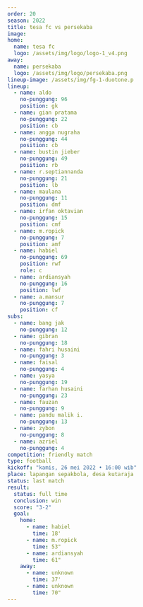 ```yaml
---
order: 20
season: 2022
title: tesa fc vs persekaba
image: 
home:
  name: tesa fc
  logo: /assets/img/logo/logo-1_v4.png
away:
  name: persekaba
  logo: /assets/img/logo/persekaba.png
lineup-image: /assets/img/fg-1-duotone.p
lineup:
  - name: aldo
    no-punggung: 96
    position: gk
  - name: gian pratama
    no-punggung: 22
    position: cb
  - name: angga nugraha
    no-punggung: 44
    position: cb
  - name: bustin jieber
    no-punggung: 49
    position: rb
  - name: r.septiannanda
    no-punggung: 21
    position: lb
  - name: maulana
    no-punggung: 11
    position: dmf
  - name: irfan oktavian
    no-punggung: 15
    position: cmf
  - name: m.ropick
    no-punggung: 7
    position: amf
  - name: habiel
    no-punggung: 69
    position: rwf
    role: c
  - name: ardiansyah
    no-punggung: 16
    position: lwf
  - name: a.mansur
    no-punggung: 7
    position: cf
subs:
  - name: bang jak
    no-punggung: 12
  - name: gibran
    no-punggung: 18
  - name: fahri husaini
    no-punggung: 3
  - name: faisal
    no-punggung: 4
  - name: yasya
    no-punggung: 19
  - name: farhan husaini
    no-punggung: 23
  - name: fauzan
    no-punggung: 9
  - name: pandu malik i.
    no-punggung: 13
  - name: zybon
    no-punggung: 8
  - name: azriel
    no-punggung: 4
competition: friendly match
type: football
kickoff: "kamis, 26 mei 2022 • 16:00 wib"
place: lapangan sepakbola, desa kutaraja
status: last match
result:
  status: full time
  conclusion: win
  score: "3-2"
  goal: 
    home:
      - name: habiel
        time: 18'
      - name: m.ropick
        time: 53"
      - name: ardiansyah
        time: 61"
    away:
      - name: unknown
        time: 37'
      - name: unknown
        time: 70"
---
```


